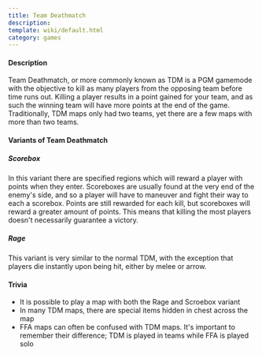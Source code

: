 ```yaml
---
title: Team Deathmatch
description: 
template: wiki/default.html
category: games
---
```


#### Description 

Team Deathmatch, or more commonly known as TDM is a PGM gamemode with the objective to kill as many players from the opposing team before time runs out. Killing a player results in a point gained for your team, and as such the winning team will have more points at the end of the game. Traditionally, TDM maps only had two teams, yet there are a few maps with more than two teams.

#### Variants of Team Deathmatch

##### Scorebox

In this variant there are specified regions which will reward a player with points when they enter. Scoreboxes are usually found at the very end of the enemy's side, and so a player will have to maneuver and fight their way to each a scorebox. Points are still rewarded for each kill, but scoreboxes will reward a greater amount of points. This means that killing the most players doesn't necessarily guarantee a victory.

##### Rage

This variant is very similar to the normal TDM, with the exception that players die instantly upon being hit, either by melee or arrow.

#### Trivia

- It is possible to play a map with both the Rage and Scroebox variant
- In many TDM maps, there are special items hidden in chest across the map
- FFA maps can often be confused with TDM maps. It's important to remember their difference; TDM is played in teams while FFA is played solo
